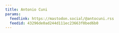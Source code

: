 ```yaml
---
title: Antonio Cuni
params:
  feedlink: https://mastodon.social/@antocuni.rss
  feedid: 43296de0ad244d111ec23663f0bed6b0
---
```

